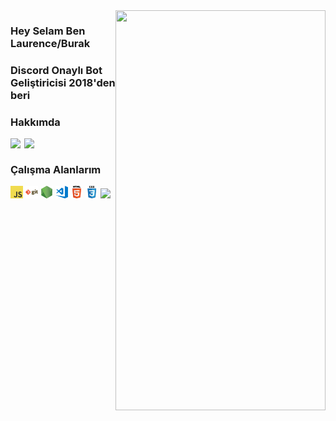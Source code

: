 <img src="https://cdn.discordapp.com/attachments/866269815198842891/866707116245123132/real3.gif" align="right" width="336" height="640">

### Hey Selam Ben Laurence/Burak

### Discord Onaylı Bot Geliştiricisi 2018'den beri

### Hakkımda

[<img  width="22" src="https://brandslogos.com/wp-content/uploads/images/discord-logo-vector.svg" align="left" />][Discord]
[<img  width="22" src="https://upload.wikimedia.org/wikipedia/commons/thumb/e/e7/Instagram_logo_2016.svg/768px-Instagram_logo_2016.svg.png" align="left" />][Instagram]


<br />

### Çalışma Alanlarım
   <code><img height="20" src="https://raw.githubusercontent.com/github/explore/80688e429a7d4ef2fca1e82350fe8e3517d3494d/topics/javascript/javascript.png"></code>
   <code><img height="20" src="https://raw.githubusercontent.com/github/explore/80688e429a7d4ef2fca1e82350fe8e3517d3494d/topics/git/git.png"></code>
   <code><img height="20" src="https://raw.githubusercontent.com/github/explore/80688e429a7d4ef2fca1e82350fe8e3517d3494d/topics/nodejs/nodejs.png"></code>
   <code><img height="20" src="https://raw.githubusercontent.com/github/explore/80688e429a7d4ef2fca1e82350fe8e3517d3494d/topics/visual-studio-code/visual-studio-code.png"></code>
   <code><img height="20" src="https://raw.githubusercontent.com/github/explore/80688e429a7d4ef2fca1e82350fe8e3517d3494d/topics/html/html.png"></code>
   <code><img height="20" src="https://raw.githubusercontent.com/github/explore/80688e429a7d4ef2fca1e82350fe8e3517d3494d/topics/css/css.png"></code>
   <code><img height="20" src="https://camo.githubusercontent.com/c10bbec541caa795eee7a0ada0415e2fe7c04b4f89aaa8ebc76e1d1ac2ede1d6/68747470733a2f2f696d672e69636f6e73382e636f6d2f636f6c6f722f3435322f6d6f6e676f64622e706e67"></code>

</p>
<br />  

[Discord]: https://discord.gg/marino
[Instagram]: https://www.instagram.com/laurencediyebiri/?hl=tr
